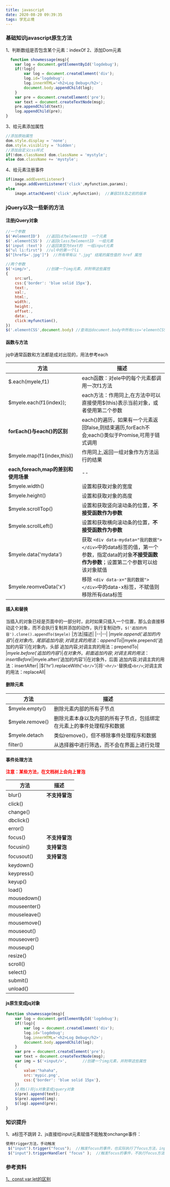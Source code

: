 ```yaml
---
title: javascript
date: 2020-08-20 09:39:35
tags: 学无止境
---
```


### 基础知识javascript原生方法

1、判断数组是否包含某个元素：indexOf
2、添加Dom元素

```javascript
  function showmessage(msg){
    var log = document.getElementById('logdebug');
    if(!log){
        var log = document.createElement('div');
        log.id='logdebug';
        log.innerHTML='<h2>Log Debug</h2>';
        document.body.appendChild(log);
    }
    var pre = document.createElement('pre');
    var text = document.createTextNode(msg);
    pre.appendChild(text);
    log.appendChild(pre);
}
```

3、给元素添加属性

```javascript
//添加原始属性
dom.style.display = 'none';
dom.style.visiblity = 'hidden';
//添加自定义css样式
if(!dom.className) dom.className = 'mystyle';
else dom.className += 'mystyle';
```

4、给元素注册事件

```javascript
if(image.addEventListener)
    image.addEventListener('click',myfunction,params);
else
    image.attachEvent('click',myfunction);  //兼容IE8及之前的版本
```

### jQuery以及一些新的方法

#### 注册jQuery对象

```javascript
//一个参数
$('#elementID')   //返回id为elementID  一个元素
$('.elementCSS')  //返回class为elementID  一组元素
$('input :text')  //返回类型为text的  一组input元素
$("ul li:first")  //ul中的第一个li
$("[href$='.jpg']")  //所有带有以 ".jpg" 结尾的属性值的 href 属性

//两个参数
$('<img/>',       //创建一个img元素，并附带这些属性
{
    src:url,
    css:{'border': 'blue solid 15px'},   
    text:,
    val:,
    html:,
    width:,
    height:,
    offset:,
    data:, 
    click:myfunction(),
})
$('.elementCSS',document.body) //查询出document.body中所有css='elementCSS'的元素。
```

#### 函数与方法

jq中通常函数和方法都是成对出现的，用法参考each

|方法|描述|
|--|--|
|$.each(myele,f1)|each函数：对ele中的每个元素都调用一次f1方法|
|$myele.each(f1(index));|each方法：作用同上,在方法中可以直接使用$(this)表示当前对象，或者使用第二个参数|
|**forEach()与each()的区别**|each()的遍历，如果有一个元素返回false,则结束遍历,forEach不会;each()类似于Promise,可用于链式调用|
|$myele.map(f1(index,this))|作用同上,返回一组对象作为方法运行的结果|
|**each,foreach,map的差别和使用场景**|--|
|$myele.width()|设置和获取对象的宽度|
|$myele.height()|设置和获取对象的高度|
|$myele.scrollTop()|设置和获取竖向滚动条的位置，**不接受函数作为参数**|
|$myele.scrollLeft()|设置和获取横向滚动条的位置，**不接受函数作为参数**|
|$myele.data('mydata')|获取 ```<div data-mydata="我的数据"></div>```中的data标签的值，第一个参数，指定data的对象**不接受函数作为参数**；设置第二个参数可以给该对象赋值|
|$myele.reomveData('x')|移除 ```<div data-x="我的数据"></div>```中的data-x标签，不赋值则移除所有data标签|

#### 插入和替换

当插入的对象已经是页面中的一部分时，此时如果只插入一个位置，那么会直接移动这个对象，而不会执行复制并添加的动作，执行复制动作，```$('追加的内容').clone().appendTo($myele)```
|方法|描述|
|--|--|
|$myele.append('追加的内容')|在对象内，尾部 追加内容;对调主宾的用法：appendTo|
|$myele.prepend('追加的内容')|在对象内，头部 追加内容;对调主宾的用法：prependTo|
|$myele.before('追加的内容')|在对象外，前面 追加内容;对调主宾的用法：insertBefore|
|$myele.after('追加的内容')|在对象外，后面 追加内容;对调主宾的用法：insertAfter|
|$('hr').replaceWith('```<br/>```')|将```'<hr/>'```替换成```<br/>```;对调主宾的用法：replaceAll|

#### 删除元素

|方法|描述|
|--|--|
|$myele.empty()|删除元素内部的所有子节点|
|$myele.remove()|删除元素本身以及内部的所有子节点，包括绑定在元素上的事件处理程序和数据|
|$myele.detach|类似remove()，但不移除事件处理程序和数据|
|filter()|从选择器中进行筛选，而不会在界面上进行处理|

#### 事件处理方法

<b style="color:red">注意：某些方法，在文档树上会向上冒泡</b>

|方法|描述|
|--|--|
|blur()|**不支持冒泡**|
|click()||
|change()||
|dbclick()||
|error()||
|focus()|**不支持冒泡**|
|focusin()|**支持冒泡**|
|focusout()|**支持冒泡**|
|keydown()||
|keypress()||
|keyup()||
|load()||
|mousedown()||
|mouseenter()||
|mouseleave()||
|mousemove()||
|mouseout()||
|mouseover()||
|mouseup()||
|resize()||
|scroll()||
|select()||
|submit()||
|unload()||

#### js原生变成jq对象

```javascript
function showmessage(msg){
    var log = document.getElementById('logdebug');
    if(!log){
        var log = document.createElement('div');
        log.id='logdebug';
        log.innerHTML='<h2>Log Debug</h2>';
        document.body.appendChild(log);
    }
    var pre = document.createElement('pre');
    var text = document.createTextNode(msg);
    var img = $('<input/>',       //创建一个img元素，并附带这些属性
    {
        value:"hahaha",
        src:'mypic.png',
        css:{'border': 'blue solid 15px'},                   
    })
    //用$()将js对象变成jquery对象
    $(pre).append(text);
    $(pre).append(img);
    $(log).append(pre);
}
```

### 知识提升

1、a标签不跳转
2、js直接给input元素赋值不能触发onchange事件：

```javascript
使用trigger方法，手动触发
 $("input").trigger("focus");  //触发focus的事件，也实际执行了focus方法，input获得焦点
 $("input").triggerHandler( "focus" );  //触发focus的事件，不执行focus方法，input不获得焦点
 ```

### 参考资料

[1、const,var,let的区别](https://www.cnblogs.com/zhaoxiaoying/p/9031890.html)

